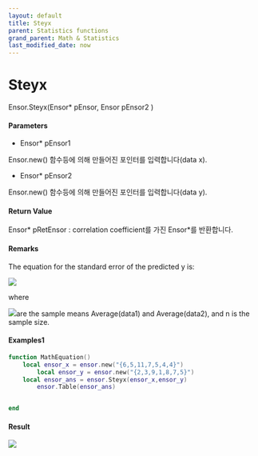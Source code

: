```yaml
---
layout: default
title: Steyx
parent: Statistics functions
grand_parent: Math & Statistics
last_modified_date: now
---
```


# Steyx

Ensor.Steyx\(Ensor\* pEnsor, Ensor pEnsor2 \)

#### Parameters

* Ensor\* pEnsor1

Ensor.new() 함수등에 의해 만들어진 포인터를 입력합니다(data x).


* Ensor\* pEnsor2

Ensor.new() 함수등에 의해 만들어진 포인터를 입력합니다(data y).

#### Return Value

Ensor\* pRetEnsor : correlation coefficient를 가진 Ensor\*를 반환합니다.

#### Remarks

The equation for the standard error of the predicted y is:

![](./StatisticsAPI/SteyxFunc.png)

where

![](./StatisticsAPI/SteyxFunc2.png)are the sample means Average(data1) and Average(data2), and n is the sample size.

#### Examples1

```lua
function MathEquation()
	local ensor_x = ensor.new("{6,5,11,7,5,4,4}")
		local ensor_y = ensor.new("{2,3,9,1,8,7,5}")
	local ensor_ans = ensor.Steyx(ensor_x,ensor_y)
		ensor.Table(ensor_ans)


end
```

#### Result

![](./StatisticsAPI/SteyxResult.png)



